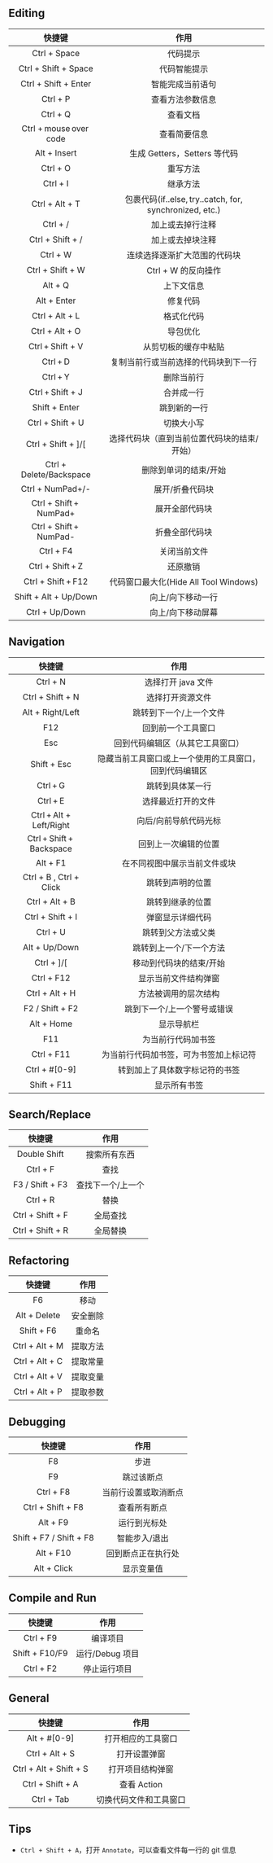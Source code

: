 ## Editing

| 快捷键 | 作用 |
| :-: | :-: |
| Ctrl + Space | 代码提示 |
| Ctrl + Shift + Space | 代码智能提示 |
| Ctrl + Shift + Enter  | 智能完成当前语句 |
| Ctrl + P | 查看方法参数信息 |
| Ctrl + Q | 查看文档 |
| Ctrl + mouse over code | 查看简要信息 |
| Alt + Insert | 生成 Getters，Setters 等代码 |
| Ctrl + O | 重写方法 |
| Ctrl + I | 继承方法 |
| Ctrl + Alt + T | 包裹代码(if..else, try..catch, for, synchronized, etc.) |
| Ctrl + / | 加上或去掉行注释 |
| Ctrl + Shift + / | 加上或去掉块注释 |
| Ctrl + W | 连续选择逐渐扩大范围的代码块 |
| Ctrl + Shift + W | Ctrl + W 的反向操作 |
| Alt + Q | 上下文信息 |
| Alt + Enter | 修复代码 |
| Ctrl + Alt + L | 格式化代码 |
| Ctrl + Alt + O | 导包优化 |
| Ctrl + Shift + V | 从剪切板的缓存中粘贴 |
| Ctrl + D | 复制当前行或当前选择的代码块到下一行 |
| Ctrl + Y | 删除当前行 |
| Ctrl + Shift + J | 合并成一行 |
| Shift + Enter | 跳到新的一行 |
| Ctrl + Shift + U | 切换大小写 |
| Ctrl + Shift + ]/[ | 选择代码块（直到当前位置代码块的结束/开始） |
| Ctrl + Delete/Backspace | 删除到单词的结束/开始 |
| Ctrl + NumPad+/- | 展开/折叠代码块 |
| Ctrl + Shift + NumPad+ | 展开全部代码块 |
| Ctrl + Shift + NumPad- | 折叠全部代码块 |
| Ctrl + F4 | 关闭当前文件 |
| Ctrl + Shift + Z | 还原撤销 |
| Ctrl + Shift + F12  | 代码窗口最大化(Hide All Tool Windows) |
| Shift + Alt + Up/Down | 向上/向下移动一行 |
| Ctrl + Up/Down | 向上/向下移动屏幕 |

## Navigation

| 快捷键 | 作用 |
| :-: | :-: |
| Ctrl + N | 选择打开 java 文件 |
| Ctrl + Shift + N | 选择打开资源文件 |
| Alt + Right/Left | 跳转到下一个/上一个文件 |
| F12 | 回到前一个工具窗口 |
| Esc | 回到代码编辑区（从其它工具窗口） |
| Shift + Esc | 隐藏当前工具窗口或上一个使用的工具窗口，回到代码编辑区 |
| Ctrl + G | 跳转到具体某一行 |
| Ctrl + E | 选择最近打开的文件 |
| Ctrl + Alt + Left/Right | 向后/向前导航代码光标 |
| Ctrl + Shift + Backspace | 回到上一次编辑的位置 |
| Alt + F1 | 在不同视图中展示当前文件或块 |
| Ctrl + B , Ctrl + Click | 跳转到声明的位置 |
| Ctrl + Alt + B | 跳转到继承的位置 |
| Ctrl + Shift + I | 弹窗显示详细代码 |
| Ctrl + U | 跳转到父方法或父类 |
| Alt + Up/Down | 跳转到上一个/下一个方法 |
| Ctrl + ]/[ | 移动到代码块的结束/开始 |
| Ctrl + F12 | 显示当前文件结构弹窗 |
| Ctrl + Alt + H | 方法被调用的层次结构 |
| F2 / Shift + F2 | 跳到下一个/上一个警号或错误 |
| Alt + Home | 显示导航栏 |
| F11 | 为当前行代码加书签 |
| Ctrl + F11 | 为当前行代码加书签，可为书签加上标记符 |
| Ctrl + #[0-9] | 转到加上了具体数字标记符的书签 |
| Shift + F11 | 显示所有书签 |

## Search/Replace

| 快捷键 | 作用 |
| :-: | :-: |
| Double Shift | 搜索所有东西 |
| Ctrl + F | 查找 |
| F3 / Shift + F3 | 查找下一个/上一个 |
| Ctrl + R | 替换 |
| Ctrl + Shift + F | 全局查找 |
| Ctrl + Shift + R | 全局替换 |

## Refactoring

| 快捷键 | 作用 |
| :-: | :-: |
| F6 | 移动 |
| Alt + Delete | 安全删除 |
| Shift + F6 | 重命名 |
| Ctrl + Alt + M | 提取方法 |
| Ctrl + Alt + C | 提取常量 |
| Ctrl + Alt + V | 提取变量 |
| Ctrl + Alt + P | 提取参数 |

## Debugging

| 快捷键 | 作用 |
| :-: | :-: |
| F8 | 步进 |
| F9 | 跳过该断点 |
| Ctrl + F8 | 当前行设置或取消断点 |
| Ctrl + Shift + F8 | 查看所有断点 |
| Alt + F9 | 运行到光标处 |
| Shift + F7 / Shift + F8 | 智能步入/退出 |
| Alt + F10 | 回到断点正在执行处 |
| Alt + Click | 显示变量值 |

## Compile and Run

| 快捷键 | 作用 |
| :-: | :-: |
| Ctrl + F9 | 编译项目 |
| Shift + F10/F9 | 运行/Debug 项目 |
| Ctrl + F2 | 停止运行项目 |

## General

| 快捷键 | 作用 |
| :-: | :-: |
| Alt + #[0-9] | 打开相应的工具窗口 |
| Ctrl + Alt + S | 打开设置弹窗 |
| Ctrl + Alt + Shift + S | 打开项目结构弹窗 |
| Ctrl + Shift + A | 查看 Action |
| Ctrl + Tab | 切换代码文件和工具窗口 |

## Tips

- `Ctrl + Shift + A`，打开 `Annotate`，可以查看文件每一行的 git 信息
